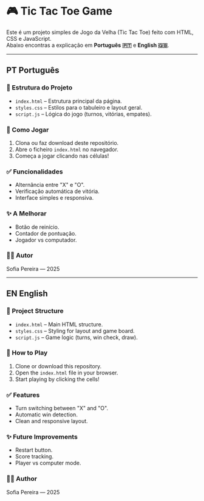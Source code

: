 # 🎮 Tic Tac Toe Game

Este é um projeto simples de Jogo da Velha (Tic Tac Toe) feito com HTML, CSS e JavaScript.  
Abaixo encontras a explicação em **Português 🇵🇹** e **English 🇬🇧**.

---

## PT Português

### 📁 Estrutura do Projeto
- `index.html` – Estrutura principal da página.
- `styles.css` – Estilos para o tabuleiro e layout geral.
- `script.js` – Lógica do jogo (turnos, vitórias, empates).

### 🚀 Como Jogar
1. Clona ou faz download deste repositório.
2. Abre o ficheiro `index.html` no navegador.
3. Começa a jogar clicando nas células!

### ✅ Funcionalidades
- Alternância entre "X" e "O".
- Verificação automática de vitória.
- Interface simples e responsiva.

### ✨ A Melhorar
- Botão de reinício.
- Contador de pontuação.
- Jogador vs computador.

### 👩‍💻 Autor
Sofia Pereira — 2025

---

## EN English

### 📁 Project Structure
- `index.html` – Main HTML structure.
- `styles.css` – Styling for layout and game board.
- `script.js` – Game logic (turns, win check, draw).

### 🚀 How to Play
1. Clone or download this repository.
2. Open the `index.html` file in your browser.
3. Start playing by clicking the cells!

### ✅ Features
- Turn switching between "X" and "O".
- Automatic win detection.
- Clean and responsive layout.

### ✨ Future Improvements
- Restart button.
- Score tracking.
- Player vs computer mode.

### 👩‍💻 Author
Sofia Pereira — 2025
